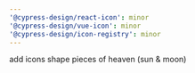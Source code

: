 ```yaml
---
'@cypress-design/react-icon': minor
'@cypress-design/vue-icon': minor
'@cypress-design/icon-registry': minor
---
```


add icons shape pieces of heaven (sun & moon)
